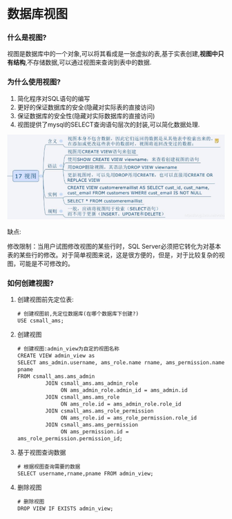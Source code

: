 # 数据库视图

### 什么是视图?

视图是数据库中的一个对象,可以将其看成是一张虚拟的表,基于实表创建,**视图中只有结构**,不存储数据,可以通过视图来查询到表中的数据.

### 为什么使用视图?

1. 简化程序对SQL语句的编写
2. 更好的保证数据库的安全(隐藏对实际表的直接访问)
3. 保证数据库的安全性(隐藏对实际数据库的直接访问)
4. 视图提供了mysql的SELECT查询语句层次的封装,可以简化数据处理.

![image-20221219102712841](images/image-20221219102712841.png)

缺点:

修改限制：当用户试图修改视图的某些行时，SQL Server必须把它转化为对基本表的某些行的修改。对于简单视图来说，这是很方便的，但是，对于比较复杂的视图，可能是不可修改的。

### 如何创建视图?

1. 创建视图前先定位表:

   ```mysql
   # 创建视图前,先定位数据库(在哪个数据库下创建?)
   USE csmall_ams;
   ```

2. 创建视图

   ```mysql
   # 创建视图:admin_view为自定的视图名称
   CREATE VIEW admin_view as
   SELECT ams_admin.username, ams_role.name rname, ams_permission.name pname
   FROM csmall_ams.ams_admin
            JOIN csmall_ams.ams_admin_role
                 ON ams_admin_role.admin_id = ams_admin.id
            JOIN csmall_ams.ams_role
                 ON ams_role.id = ams_admin_role.role_id
            JOIN csmall_ams.ams_role_permission
                 ON ams_role.id = ams_role_permission.role_id
            JOIN csmall_ams.ams_permission
                 ON ams_permission.id = ams_role_permission.permission_id;
   ```

3. 基于视图查询数据

   ```mysql
   # 根据视图查询需要的数据
   SELECT username,rname,pname FROM admin_view;
   ```

4. 删除视图

   ```mysql
   # 删除视图
   DROP VIEW IF EXISTS admin_view;
   ```

